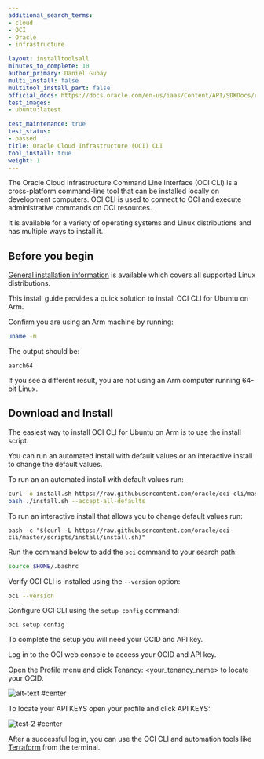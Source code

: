 ```yaml
---
additional_search_terms:
- cloud
- OCI
- Oracle 
- infrastructure

layout: installtoolsall
minutes_to_complete: 10
author_primary: Daniel Gubay
multi_install: false
multitool_install_part: false
official_docs: https://docs.oracle.com/en-us/iaas/Content/API/SDKDocs/cliinstall.htm
test_images:
- ubuntu:latest

test_maintenance: true
test_status:
- passed
title: Oracle Cloud Infrastructure (OCI) CLI
tool_install: true
weight: 1
---
```


The Oracle Cloud Infrastructure Command Line Interface (OCI CLI) is a cross-platform command-line tool that can be installed locally on development computers. OCI CLI is used to connect to OCI and execute administrative commands on OCI resources. 

It is available for a variety of operating systems and Linux distributions and has multiple ways to install it. 

## Before you begin

[General installation information](https://docs.oracle.com/en-us/iaas/Content/API/SDKDocs/cliinstall.htm#InstallingCLI__linux_and_unix) is available which covers all supported Linux distributions. 
 
This install guide provides a quick solution to install OCI CLI for Ubuntu on Arm.

Confirm you are using an Arm machine by running:

```bash
uname -m
```

The output should be:

```output
aarch64
```

If you see a different result, you are not using an Arm computer running 64-bit Linux.

## Download and Install

The easiest way to install OCI CLI for Ubuntu on Arm is to use the install script. 

You can run an automated install with default values or an interactive install to change the default values.

To run an an automated install with default values run: 

```bash { target="ubuntu:latest" }
curl -o install.sh https://raw.githubusercontent.com/oracle/oci-cli/master/scripts/install/install.sh
bash ./install.sh --accept-all-defaults
```

To run an interactive install that allows you to change default values run: 

```console
bash -c "$(curl -L https://raw.githubusercontent.com/oracle/oci-cli/master/scripts/install/install.sh)"
```

Run the command below to add the `oci` command to your search path: 

```bash { target="ubuntu:latest" }
source $HOME/.bashrc
```

Verify OCI CLI is installed using the `--version` option:

```bash { target="ubuntu:latest", env_source="~/.bashrc" }
oci --version
```

Configure OCI CLI using the `setup config` command: 

```console
oci setup config
```

To complete the setup you will need your OCID and API key. 

Log in to the OCI web console to access your OCID and API key.

Open the Profile menu and click Tenancy: <your_tenancy_name> to locate your OCID. 

![alt-text #center](https://github.com/odidev/arm-learning-paths/assets/40816837/7f882cd2-7d32-48ef-bb67-381c2d6763ae)

To locate your API KEYS open your profile and click API KEYS:

![test-2 #center](https://github.com/odidev/arm-learning-paths/assets/40816837/6f397e99-bb6a-4008-96b9-c43f4baf1565 "Click add API key, from there generate your API key pair")

After a successful log in, you can use the OCI CLI and automation tools like [Terraform](../terraform) from the terminal.
